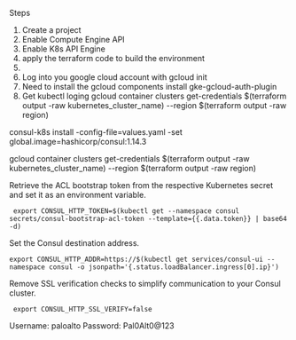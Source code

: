 Steps 

1. Create a project 
2. Enable Compute Engine API
3. Enable K8s API Engine
4. apply the terraform code to build the environment
5. 
4. Log into you google cloud account with gcloud init
5. Need to install the gcloud components install gke-gcloud-auth-plugin
6. Get kubectl loging gcloud container clusters get-credentials $(terraform output -raw kubernetes_cluster_name) --region $(terraform output -raw region)


consul-k8s install -config-file=values.yaml -set global.image=hashicorp/consul:1.14.3

gcloud container clusters get-credentials $(terraform output -raw kubernetes_cluster_name) --region $(terraform output -raw region)


Retrieve the ACL bootstrap token from the respective Kubernetes secret and set it as an environment variable.

```
 export CONSUL_HTTP_TOKEN=$(kubectl get --namespace consul secrets/consul-bootstrap-acl-token --template={{.data.token}} | base64 -d)
```

Set the Consul destination address.

```
export CONSUL_HTTP_ADDR=https://$(kubectl get services/consul-ui --namespace consul -o jsonpath='{.status.loadBalancer.ingress[0].ip}')
```

Remove SSL verification checks to simplify communication to your Consul cluster.

```
 export CONSUL_HTTP_SSL_VERIFY=false
```


Username: paloalto
Password: Pal0Alt0@123